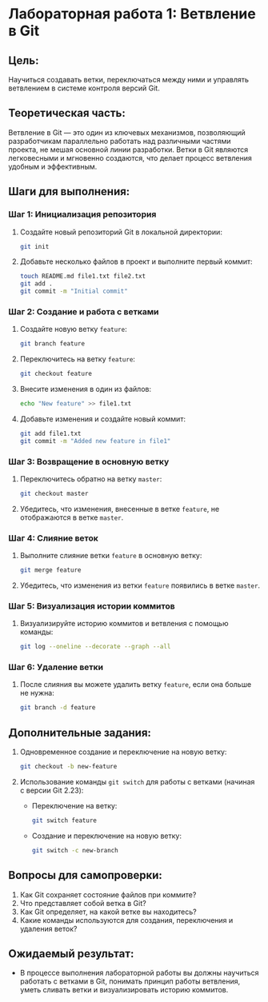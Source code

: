 # Лабораторная работа 1: Ветвление в Git

## Цель:
Научиться создавать ветки, переключаться между ними и управлять ветвлением в системе контроля версий Git.

## Теоретическая часть:
Ветвление в Git — это один из ключевых механизмов, позволяющий разработчикам параллельно работать над различными частями проекта, не мешая основной линии разработки. Ветки в Git являются легковесными и мгновенно создаются, что делает процесс ветвления удобным и эффективным.

## Шаги для выполнения:

### Шаг 1: Инициализация репозитория
1. Создайте новый репозиторий Git в локальной директории:
   ```bash
   git init
   ```

2. Добавьте несколько файлов в проект и выполните первый коммит:
   ```bash
   touch README.md file1.txt file2.txt
   git add .
   git commit -m "Initial commit"
   ```

### Шаг 2: Создание и работа с ветками
1. Создайте новую ветку `feature`:
   ```bash
   git branch feature
   ```

2. Переключитесь на ветку `feature`:
   ```bash
   git checkout feature
   ```

3. Внесите изменения в один из файлов:
   ```bash
   echo "New feature" >> file1.txt
   ```

4. Добавьте изменения и создайте новый коммит:
   ```bash
   git add file1.txt
   git commit -m "Added new feature in file1"
   ```

### Шаг 3: Возвращение в основную ветку
1. Переключитесь обратно на ветку `master`:
   ```bash
   git checkout master
   ```

2. Убедитесь, что изменения, внесенные в ветке `feature`, не отображаются в ветке `master`.

### Шаг 4: Слияние веток
1. Выполните слияние ветки `feature` в основную ветку:
   ```bash
   git merge feature
   ```

2. Убедитесь, что изменения из ветки `feature` появились в ветке `master`.

### Шаг 5: Визуализация истории коммитов
1. Визуализируйте историю коммитов и ветвления с помощью команды:
   ```bash
   git log --oneline --decorate --graph --all
   ```

### Шаг 6: Удаление ветки
1. После слияния вы можете удалить ветку `feature`, если она больше не нужна:
   ```bash
   git branch -d feature
   ```

## Дополнительные задания:
1. Одновременное создание и переключение на новую ветку:
   ```bash
   git checkout -b new-feature
   ```

2. Использование команды `git switch` для работы с ветками (начиная с версии Git 2.23):
   - Переключение на ветку:
     ```bash
     git switch feature
     ```
   - Создание и переключение на новую ветку:
     ```bash
     git switch -c new-branch
     ```

## Вопросы для самопроверки:
1. Как Git сохраняет состояние файлов при коммите?
2. Что представляет собой ветка в Git?
3. Как Git определяет, на какой ветке вы находитесь?
4. Какие команды используются для создания, переключения и удаления веток?

## Ожидаемый результат:
- В процессе выполнения лабораторной работы вы должны научиться работать с ветками в Git, понимать принцип работы ветвления, уметь сливать ветки и визуализировать историю коммитов.
